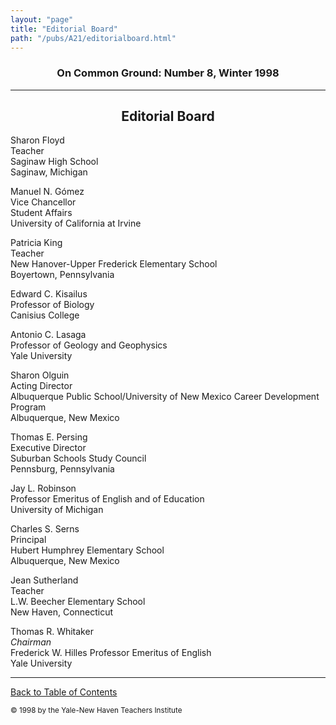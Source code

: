 ```yaml
---
layout: "page"
title: "Editorial Board"
path: "/pubs/A21/editorialboard.html"
---
```

<main>
<h3 align="CENTER">On Common Ground: Number 8, Winter 1998</h3>
<hr/>
<h2 align="CENTER">Editorial Board</h2>
<p>Sharon Floyd<br/>
Teacher<br/>
Saginaw High School<br/>
Saginaw, Michigan</p>
<p>Manuel N. Gómez<br/>
Vice Chancellor<br/>
Student Affairs<br/>
University of California at Irvine</p>
<p>Patricia King<br/>
Teacher<br/>
New Hanover-Upper Frederick Elementary School<br/>
Boyertown, Pennsylvania</p>
<p>Edward C. Kisailus<br/>
Professor of Biology<br/>
Canisius College</p>
<p>Antonio C. Lasaga<br/>
Professor of Geology and Geophysics<br/>
Yale University</p>
<p>Sharon Olguin<br/>
Acting Director<br/>
Albuquerque Public School/University of New Mexico Career Development Program<br/>
Albuquerque, New Mexico</p>
<p>Thomas E. Persing<br/>
Executive Director<br/>
Suburban Schools Study Council<br/>
Pennsburg, Pennsylvania</p>
<p>Jay L. Robinson<br/>
Professor Emeritus of English and of Education<br/>
University of Michigan</p>
<p>Charles S. Serns<br/>
Principal<br/>
Hubert Humphrey Elementary School<br/>
Albuquerque, New Mexico</p>
<p>Jean Sutherland<br/>
Teacher<br/>
L.W. Beecher Elementary School<br/>
New Haven, Connecticut</p>
<p>Thomas R. Whitaker<br/>
<i>Chairman</i><br/>
Frederick W. Hilles Professor Emeritus of English<br/>
Yale University</p>
<hr/>
<p><a href=".\">Back to Table of Contents</a></p>
<p><small>© 1998 by the Yale-New Haven Teachers Institute</small></p>
</main>